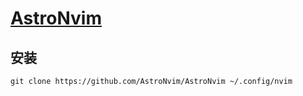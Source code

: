 # [AstroNvim](https://github.com/AstroNvim/AstroNvim)

## 安装

```shell
git clone https://github.com/AstroNvim/AstroNvim ~/.config/nvim
```
